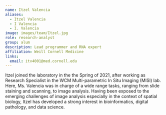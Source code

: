 ```yaml
---
name: Itzel Valencia
aliases:
  - Itzel Valencia
  - I Valencia
  - I. Valencia
image: images/team/Itzel.jpg
role: research-analyst
group: alum
description: Lead programmer and RNA expert
affiliation: Weill Cornell Medicine
links:
  email: itv4001@med.cornell.edu
---
```


Itzel joined the laboratory in the the Spring of 2021,
after working as Research Specialist
in the WCM Multi-parametric In Situ Imaging (MISI) lab.
Here, Ms. Valencia was in charge of a wide range tasks,
ranging from slide staining and scanning, to image analysis.
Having been exposed to the emerging challenges of image analysis
especially in the context of spatial biology,
Itzel has developed a strong interest in bioinformatics,
digital pathology, and data science.
